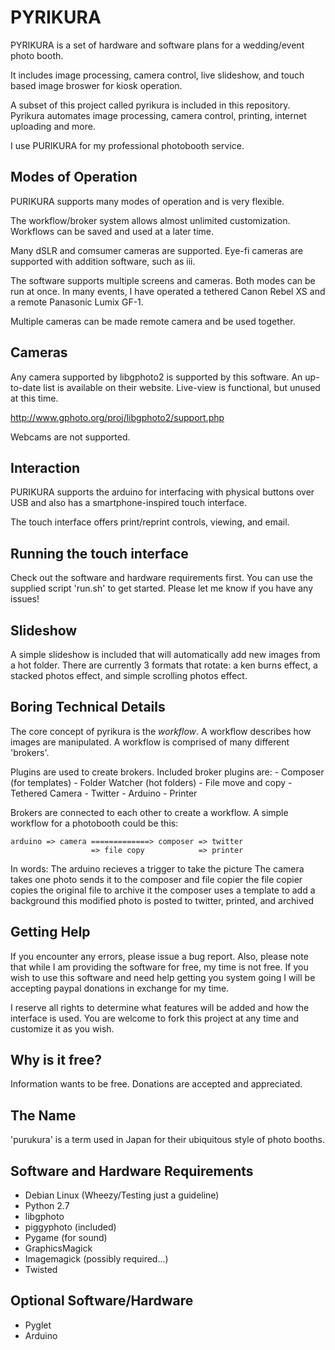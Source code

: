 PYRIKURA
========

PYRIKURA is a set of hardware and software plans for a wedding/event photo booth.

It includes image processing, camera control, live slideshow, and touch based
image broswer for kiosk operation.

A subset of this project called pyrikura is included in this repository.
Pyrikura automates image processing, camera control, printing, internet
uploading and more.

I use PURIKURA for my professional photobooth service.


Modes of Operation
------------------

PURIKURA supports many modes of operation and is very flexible.

The workflow/broker system allows almost unlimited customization.
Workflows can be saved and used at a later time.

Many dSLR and comsumer cameras are supported.  Eye-fi cameras are supported
with addition software, such as iii.

The software supports multiple screens and cameras.  Both modes can be run at
once.  In many events, I have operated a tethered Canon Rebel XS and a remote
Panasonic Lumix GF-1.

Multiple cameras can be made remote camera and be used together.


Cameras
-------

Any camera supported by libgphoto2 is supported by this software.  An up-to-date
list is available on their website.  Live-view is functional, but unused at
this time.

http://www.gphoto.org/proj/libgphoto2/support.php

Webcams are not supported.


Interaction
-----------

PURIKURA supports the arduino for interfacing with physical buttons over USB
and also has a smartphone-inspired touch interface.

The touch interface offers print/reprint controls, viewing, and email.


Running the touch interface
---------------------------

Check out the software and hardware requirements first.  You can use the
supplied script 'run.sh' to get started.  Please let me know if you have any
issues!


Slideshow
---------

A simple slideshow is included that will automatically add new images from a
hot folder.  There are currently 3 formats that rotate: a ken burns effect, a
stacked photos effect, and simple scrolling photos effect.


Boring Technical Details
------------------------

The core concept of pyrikura is the *workflow*.  A workflow describes how
images are manipulated.  A workflow is comprised of many different 'brokers'.

Plugins are used to create brokers.  Included broker plugins are:
    - Composer (for templates)
    - Folder Watcher (hot folders)
    - File move and copy
    - Tethered Camera
    - Twitter
    - Arduino
    - Printer

Brokers are connected to each other to create a workflow.  A simple workflow for
a photobooth could be this:

    arduino => camera =============> composer => twitter
                      => file copy            => printer


In words:
    The arduino recieves a trigger to take the picture
    The camera takes one photo sends it to the composer and file copier
        the file copier copies the original file to archive it
        the composer uses a template to add a background
            this modified photo is posted to twitter, printed, and archived



Getting Help
------------

If you encounter any errors, please issue a bug report.  Also, please note that
while I am providing the software for free, my time is not free.  If you wish to
use this software and need help getting you system going I will be accepting
paypal donations in exchange for my time.

I reserve all rights to determine what features will be added and how the
interface is used.  You are welcome to fork this project at any time and
customize it as you wish.


Why is it free?
---------------

Information wants to be free.  Donations are accepted and appreciated.


The Name
--------
 
'purukura' is a term used in Japan for their ubiquitous style of photo booths.


Software and Hardware Requirements
----------------------------------

-  Debian Linux (Wheezy/Testing just a guideline)
-  Python 2.7
-  libgphoto
-  piggyphoto (included)
-  Pygame (for sound)
-  GraphicsMagick
-  Imagemagick (possibly required...)
-  Twisted

Optional Software/Hardware
--------------------------

-  Pyglet
-  Arduino
